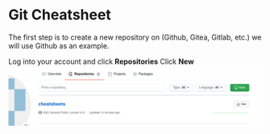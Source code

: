 # Git Cheatsheet

The first step is to create a new repository on (Github, Gitea, Gitlab, etc.) we will use Github as an example.

Log into your account and click **Repositories**
Click **New**
![Github_repo_new](resources/github_repo_new.png)